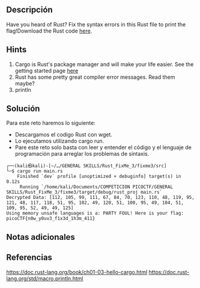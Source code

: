 ## **Descripción**
Have you heard of Rust? Fix the syntax errors in this Rust file to print the flag!Download the Rust code [here](https://challenge-files.picoctf.net/c_verbal_sleep/3f0e13f541928f420d9c8c96b06d4dbf7b2fa18b15adbd457108e8c80a1f5883/fixme1.tar.gz).
## Hints
1. Cargo is Rust's package manager and will make your life easier. See the getting started page [here](https://doc.rust-lang.org/book/ch01-03-hello-cargo.html)
2. Rust has some pretty great compiler error messages. Read them maybe?
3. printIn
## **Solución** 
Para este reto haremos lo siguiente:
- Descargamos el codigo Rust con wget.
- Lo ejecutamos utilizando cargo run.
- Pare este reto solo basta con leer y entender el código y el lenguaje de programación para arreglar los problemas de sintaxis.
```
┌──(kali㉿kali)-[~/…/GENERAL SKILLS/Rust_FixMe_3/fixme3/src]
└─$ cargo run main.rs      
    Finished `dev` profile [unoptimized + debuginfo] target(s) in 0.12s
     Running `/home/kali/Documents/COMPETICION PICOCTF/GENERAL SKILLS/Rust_FixMe_3/fixme3/target/debug/rust_proj main.rs`
Decrypted Data: [112, 105, 99, 111, 67, 84, 70, 123, 110, 48, 119, 95, 121, 48, 117, 118, 51, 95, 102, 49, 120, 51, 100, 95, 49, 104, 51, 109, 95, 52, 49, 49, 125]
Using memory unsafe languages is a: PARTY FOUL! Here is your flag: picoCTF{n0w_y0uv3_f1x3d_1h3m_411}

```

## **Notas adicionales**

## **Referencias**
https://doc.rust-lang.org/book/ch01-03-hello-cargo.html
https://doc.rust-lang.org/std/macro.println.html
	